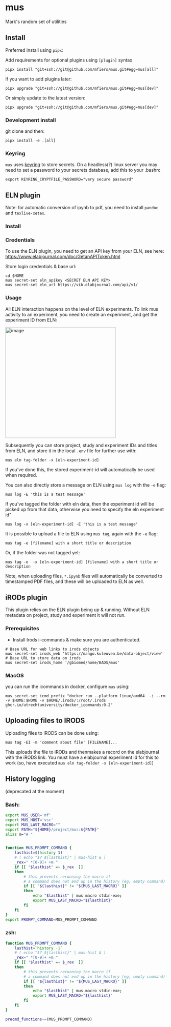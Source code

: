 # mus

Mark's random set of utilities

## Install

Preferred install using `pipx`:

Add requirements for optional plugins using `[plugin]` syntax

```
pipx install "git+ssh://git@github.com/mfiers/mus.git#egg=mus[all]"
```

If you want to add plugins later:

```
pipx upgrade "git+ssh://git@github.com/mfiers/mus.git#egg=mus[dev]"
```

Or simply update to the latest version:

```
pipx upgrade "git+ssh://git@github.com/mfiers/mus.git#egg=mus[dev]"
```

### Development install

git clone and then:

```
pipx install -e .[all]
```

### Keyring

`mus` uses [keyring](https://github.com/jaraco/keyring) to store secrets. On a headless(?) linux server you may need to set a password to your secrets database, add this to your .bashrc

```
export KEYRING_CRYPTFILE_PASSWORD="very secure password"
```

## ELN plugin

Note: for automatic conversion of ipynb to pdf, you need to install `pandoc` and `texlive-xetex`.

### Install

### Credentials

To use the ELN plugin, you need to get an API key from your ELN, see here: https://www.elabjournal.com/doc/GetanAPIToken.html

Store login credentials & base url:
```
cd $HOME
mus secret-set eln_apikey <SECRET ELN API KEY>
mus secret-set eln_url https://vib.elabjournal.com/api/v1/
```


### Usage

All ELN interaction happens on the level of ELN experiments. To link mus activity to an experiment, you need to create an experiment, and get the experiment ID from ELN:

<img width="346" alt="image" src="https://github.com/user-attachments/assets/c46887f0-3d8e-469e-bd12-af97c8b5c27b">

Subsequently you can store project, study and experiment IDs and titles from ELN, and store it in the local `.env` file for further use with:

```
mus eln tag-folder -x [eln-experiment-id]
```

If you've done this, the stored experiment-id will automatically be used when required.

You can also directly store a message on ELN using `mus log` with the `-e` flag:

```
mus log -E 'this is a test message'
```

If you've tagged the folder with eln data, then the experiment id will be picked up from that data, otherwise you need to specify the eln experiment id"

```
mus log -x [eln-experiment-id] -E 'this is a test message'
```

It is possible to upload a file to ELN using `mus tag`, again with the `-e` flag:

```
mus tag -e [filename] with a short title or description
```

Or, if the folder was not tagged yet:


```
mus tag -e  -x [eln-experiment-id] [filename] with a short title or description
```

Note, when uploading files, `*.ipynb` files will automatically be converted to timestamped PDF files, and these will be uploaded to ELN as well.

## iRODs plugin

This plugin relies on the ELN plugin being up & running. Without ELN metadata on project, study and experiment it will not run.


### Prerequisites

- Install Irods i-commands & make sure you are authenticated.

```
# Base URL for web links to irods objects
mus secret-set irods_web 'https://mango.kuleuven.be/data-object/view'
# Base URL to store data on irods
mus secret-set irods_home '/gbiomed/home/BADS/mus'
```

### MacOS

you can run the icommands in docker, configure `mus` using:

```
mus secret-set icmd_prefix "docker run --platform linux/amd64  -i --rm -v $HOME:$HOME -v $HOME/.irods/:/root/.irods ghcr.io/utrechtuniversity/docker_icommands:0.2"
```

## Uploading files to IRODS

Uploading files to IRODS can be done using:

```
mus tag -EI -m 'comment about file' [FILENAME]...
```

This uploads the file to iRODs and thenmakes a record on the elabjournal with the iRODS link. You must have a elabjournal experiment id for this to work (so, have executed `mus eln tag-folder -x [eln-experiment-id]`)


## History logging

(deprecated at the moment)

### Bash:

```bash
export MUS_USER='mf'
export MUS_HOST='vsc'
export MUS_LAST_MACRO=""
export PATH="${HOME}/project/mus:${PATH}"
alias m="# "


function MUS_PROMPT_COMMAND {
    lasthist=$(history 1)
    # ( echo "$? ${lasthist}" | mus-hist & )
    _rex=" *[0-9]+ +m "
    if [[ "$lasthist" =~ $_rex  ]]
	then
        # this prevents rerunning the macro if
        # a command does not end up in the history (eg, empty command)
        if [[ "${lasthist}" != "${MUS_LAST_MACRO}" ]]
        then
            echo "$lasthist" | mus macro stdin-exe;
            export MUS_LAST_MACRO="${lasthist}"
        fi
    fi
}
export PROMPT_COMMAND=MUS_PROMPT_COMMAND
```


### zsh:

```zsh
function MUS_PROMPT_COMMAND {
    lasthist=`history -1`
    # ( echo "$? ${lasthist}" | mus-hist & )
    _rex=" *[0-9]+ +m "
    if [[ "$lasthist" =~ $_rex  ]]
	then
        # this prevents rerunning the macro if
        # a command does not end up in the history (eg, empty command)
        if [[ "${lasthist}" != "${MUS_LAST_MACRO}" ]]
        then
            echo "$lasthist" | mus macro stdin-exe;
            export MUS_LAST_MACRO="${lasthist}"
        fi
    fi
}

precmd_functions+=(MUS_PROMPT_COMMAND)
```
